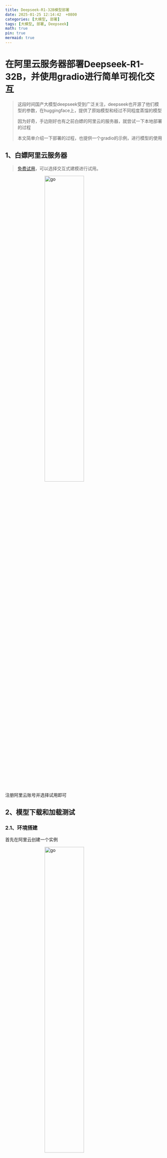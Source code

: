 ```yaml
---
title: Deepseek-R1-32B模型部署
date: 2025-01-25 12:14:42  +0800
categories: [大模型, 部署]
tags: [大模型, 部署, Deepseek]
math: true
pin: true
mermaid: true
---
```


# 在阿里云服务器部署Deepseek-R1-32B，并使用gradio进行简单可视化交互

> 这段时间国产大模型deepseek受到广泛关注，deepseek也开源了他们模型的参数，在huggingface上，提供了原始模型和经过不同程度蒸馏的模型
> 
> 因为好奇，手边刚好也有之前白嫖的阿里云的服务器，就尝试一下本地部署的过程
> 
> 本文简单介绍一下部署的过程，也提供一个gradio的示例，进行模型的使用

## 1、白嫖阿里云服务器

> [免费试用](https://free.aliyun.com/?searchKey=pai)，可以选择交互式建模进行试用。

<img src="/assets/images/deepseek-R1-32B-vllm/free_aliyun.png" alt="go" style="width: 50%; height: auto; display: block; margin-left: auto; margin-right: auto;">

注册阿里云账号并选择试用即可

## 2、模型下载和加载测试

### 2.1、环境搭建

首先在阿里云创建一个实例

<img src="/assets/images/deepseek-R1-32B-vllm/create_1.png" alt="go" style="width: 50%; height: auto; display: block; margin-left: auto; margin-right: auto;">

然后选择选择A10的GPU和图中所示的镜像

<img src="/assets/images/deepseek-R1-32B-vllm/create_2.png" alt="go" style="width: 50%; height: auto; display: block; margin-left: auto; margin-right: auto;">

之后等待实例创建完成，进入实例环境，点击右上方加号，进入命令行

<img src="/assets/images/deepseek-R1-32B-vllm/create_3.png" alt="go" style="width: 40%; height: auto; display: block; margin-left: auto; margin-right: auto;">


### 2.1、模型下载与测试

> 在命令行进行模型下载与测试

1、设置Hugging Face镜像源
```bash
 export HF_ENDPOINT=https://hf-mirror.com
```

2、下载DeepSeek-R1 32B模型
```bash
huggingface-cli download Valdemardi/DeepSeek-R1-Distill-Qwen-32B-AWQ --cache-dir /mnt/workspace/Valdemardi/DeepSeek-R1-Distill-Qwen-32B-AWQ
```
3、测试模型是否能加载成功
```bash
 vllm serve Valdemardi/DeepSeek-R1-Distill-Qwen-32B-AWQ --quantization awq_marlin --max-model-len 1024 --max-num-batched-tokens 2048 --max-num-seqs 1 --tensor-parallel-size 1 --port 8003 --enforce-eager --gpu_memory_utilization=0.90 --enable-chunked-prefill
```
> 相关参数说明：
> quantization awq_marlin：启用AWQ量化，显著降低显存占用。
> max-model-len 1024：设置最大序列长度为1024个token，适用于大部分NLP任务。
> max-num-batched-tokens 2048：设置批量处理的token数为512，平衡处理速度和显存占用。
> max-num-seqs 1：设置同时处理的序列数为1，避免多序列处理带来的显存碎片。
> tensor-parallel-size 1：禁用 tensor 并行，最大化利用显存。
> port 8003：设置服务监听端口为8003。
> enforce-eager：启用 eager 模式，加快推理速度。
> gpu_memory_utilization 0.90：设置显存使用率为98%，尽可能多地利用显存。
> enable-chunked-prefill：启用分块预填充，减少显存碎片。

## 3、gradio交互

> 使用gradio加载vllm推理模型，进行可视化交互，使用的代码如下：

```python
import gradio as gr
import requests
from subprocess import Popen, PIPE
import threading
import time
import json

# ============== 配置参数 ==============
MODEL_NAME = "DeepSeek-R1-Distill-Qwen-32B-AWQ"
VLLM_PORT = 8003
GRADIO_PORT = 7860

VLLM_CMD = [
    "vllm", "serve", MODEL_NAME,
    "--quantization", "awq",
    "--max-model-len", "1024",
    "--max-num-batched-tokens", "2048",
    "--max-num-seqs", "1",
    "--tensor-parallel-size", "1",
    "--port", str(VLLM_PORT),
    "--gpu-memory-utilization", "0.9",
    "--enforce-eager",
    "--disable-log-requests",
    "--swap-space", "16"
]

# ============== 服务管理类 ==============
class VLLMServer:
    def __init__(self):
        self.process = None
        self._ready = threading.Event()
        self.start_time = time.time()

    def start(self):
        try:
            print(f"正在加载模型 {MODEL_NAME}...")
            self.process = Popen(VLLM_CMD, stdout=PIPE, stderr=PIPE, text=True)
            
            def log_monitor():
                while self.process.poll() is None:
                    line = self.process.stderr.readline()
                    if "Uvicorn running" in line:
                        print("vLLM服务启动成功！")
                        self._ready.set()
                    if time.time() - self.start_time > 600:
                        print("模型加载超时，请检查显存是否足够")
                        self.process.terminate()
                    print("[vLLM]", line.strip())
            
            threading.Thread(target=log_monitor, daemon=True).start()
            return True
        except Exception as e:
            print(f"vLLM启动失败: {str(e)}")
            return False

    def is_ready(self, timeout=600):
        return self._ready.wait(timeout=timeout)

# ============== 提示词构建 ==============
def build_prompt(history):
    prompt = "<|beginofutterance|>system\n你是一个智能助手<|endofutterance|>\n"
    for entry in history:
        if entry["role"] == "user":
            prompt += f"<|beginofutterance|>user\n{entry['content']}<|endofutterance|>\n"
        elif entry["role"] == "assistant":
            prompt += f"<|beginofutterance|>assistant\n{entry['content']}<|endofutterance|>\n"
    prompt += "<|beginofutterance|>assistant\n"
    return prompt

# ============== 流式生成逻辑 ==============
def stream_generator(history):
    try:
        response = requests.post(
            f"http://localhost:{VLLM_PORT}/v1/completions",
            headers={"Content-Type": "application/json"},
            json={
                "model": MODEL_NAME,
                "prompt": build_prompt(history),
                "max_tokens": 512,
                "temperature": 0.7,
                "top_p": 0.9,
                "stop": ["<|endofutterance|>"],
                "stream": True
            },
            stream=True,
            timeout=120
        )
        response.raise_for_status()
        
        full_response = ""  # 用于缓存完整的助手回答
        for chunk in response.iter_lines():
            if chunk:
                decoded = chunk.decode().replace("data: ", "")
                try:
                    data = json.loads(decoded)
                    token = data["choices"][0]["text"]
                    full_response += token
                    yield full_response  # 返回完整的生成内容（逐步追加）
                except:
                    pass
                    
    except requests.exceptions.ConnectionError:
        yield "服务未就绪，请稍后重试"
    except Exception as e:
        yield f"请求失败: {str(e)}"

# ============== 界面布局 ==============
with gr.Blocks(title="DeepSeek-32B vLLM版") as demo:
    gr.Markdown("## DeepSeek-R1-32B 智能助手 (vLLM版)")
    
    status = gr.Textbox(label="服务状态", interactive=False)
    chatbot = gr.Chatbot(
        height=500,
        type="messages",
        label="对话历史",
        avatar_images=("user.png", "bot.png")
    )
    msg = gr.Textbox(label="输入消息", placeholder="请输入您的问题...")
    clear = gr.Button("清空历史", variant="secondary")

    def user(user_message, history):
        return "", history + [{"role": "user", "content": user_message}]

    def bot(history):
        if not history or history[-1]["role"] != "user":
            yield history
            return
            
        history.append({"role": "assistant", "content": ""})  # 添加空的助手消息
        full_response = ""  # 用于存储完整回答
        for chunk in stream_generator(history):
            full_response = chunk  # 缓存生成的内容
            yield history[:-1] + [{"role": "assistant", "content": full_response}]  # 更新生成的回答
        
        # 最终更新完整历史记录
        history[-1]["content"] = full_response
        yield history

    msg.submit(user, [msg, chatbot], [msg, chatbot], queue=True).then(
        bot, chatbot, chatbot
    )
    clear.click(lambda: [], None, chatbot, queue=False)

    # 状态检查
    demo.load(
        fn=lambda: "服务已就绪" if vllm_server.is_ready() else "启动中...",
        outputs=status
    )

if __name__ == "__main__":
    vllm_server = VLLMServer()
    print("正在启动vLLM服务...")
    threading.Thread(target=vllm_server.start, daemon=True).start()
    
    if vllm_server.is_ready():
        print("启动Gradio界面...")
        demo.launch(
            server_name="0.0.0.0",
            server_port=GRADIO_PORT,
            share=False
        )
    else:
        print("服务启动失败")
```

## 4、效果测试

### 4.1、运行脚本，查看gradio界面

<img src="/assets/images/deepseek-R1-32B-vllm/test_1.png" alt="go" style="width: 50%; height: auto; display: block; margin-left: auto; margin-right: auto;">

运行成功后点击下方链接即可打开界面

### 4.2、测试

<img src="/assets/images/deepseek-R1-32B-vllm/test_2.png" alt="go" style="width: 50%; height: auto; display: block; margin-left: auto; margin-right: auto;">

从图中测试可以看出，数学方面好像有提升，但是草莓问题中的'r'还是不能数出有多少


## 5、参考

> [使用3090单显卡部署deepseek-r1 32B](https://zhuanlan.zhihu.com/p/19854392355)